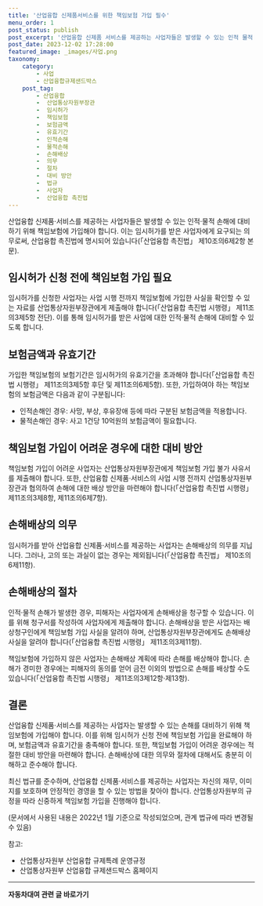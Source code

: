 ```yaml
---
title: '산업융합 신제품서비스를 위한 책임보험 가입 필수'
menu_order: 1
post_status: publish
post_excerpt: '산업융합 신제품 서비스를 제공하는 사업자들은 발생할 수 있는 인적 물적 손해에 대비하기 위해 책임보험에 가입해야 합니다. 이는 임시허가를 받은 사업자에게 요구되는 의무로써, 산업융합 촉진법에 명시되어 있습니다  산업융합 촉진법  제10조의6제2항 본문 .'
post_date: 2023-12-02 17:28:00
featured_image: _images/사업.png
taxonomy:
    category:
        - 사업
        - 산업융합규제샌드박스
    post_tag:
        - 산업융합
        -  산업통상자원부장관
        -  임시허가
        -  책임보험
        -  보험금액
        -  유효기간
        -  인적손해
        -  물적손해
        -  손해배상
        -  의무
        -  절차
        -  대비 방안
        -  법규
        -  사업자
        -  산업융합 촉진법
---
```



산업융합 신제품·서비스를 제공하는 사업자들은 발생할 수 있는 인적·물적 손해에 대비하기 위해 책임보험에 가입해야 합니다. 이는 임시허가를 받은 사업자에게 요구되는 의무로써, 산업융합 촉진법에 명시되어 있습니다(「산업융합 촉진법」 제10조의6제2항 본문).

## 임시허가 신청 전에 책임보험 가입 필요

임시허가를 신청한 사업자는 사업 시행 전까지 책임보험에 가입한 사실을 확인할 수 있는 자료를 산업통상자원부장관에게 제출해야 합니다(「산업융합 촉진법 시행령」 제11조의3제5항 전단). 이를 통해 임시허가를 받은 사업에 대한 인적·물적 손해에 대비할 수 있도록 합니다.

## 보험금액과 유효기간

가입한 책임보험의 보험기간은 임시허가의 유효기간을 초과해야 합니다(「산업융합 촉진법 시행령」 제11조의3제5항 후단 및 제11조의6제5항). 또한, 가입하여야 하는 책임보험의 보험금액은 다음과 같이 구분됩니다:

- 인적손해인 경우: 사망, 부상, 후유장애 등에 따라 구분된 보험금액을 적용합니다.
- 물적손해인 경우: 사고 1건당 10억원의 보험금액이 필요합니다.

## 책임보험 가입이 어려운 경우에 대한 대비 방안

책임보험 가입이 어려운 사업자는 산업통상자원부장관에게 책임보험 가입 불가 사유서를 제출해야 합니다. 또한, 산업융합 신제품·서비스의 사업 시행 전까지 산업통상자원부장관과 협의하여 손해에 대한 배상 방안을 마련해야 합니다(「산업융합 촉진법 시행령」 제11조의3제8항, 제11조의6제7항).

## 손해배상의 의무

임시허가를 받아 산업융합 신제품·서비스를 제공하는 사업자는 손해배상의 의무를 지닙니다. 그러나, 고의 또는 과실이 없는 경우는 제외됩니다(「산업융합 촉진법」 제10조의6제11항).

## 손해배상의 절차

인적·물적 손해가 발생한 경우, 피해자는 사업자에게 손해배상을 청구할 수 있습니다. 이를 위해 청구서를 작성하여 사업자에게 제출해야 합니다. 손해배상을 받은 사업자는 배상청구인에게 책임보험 가입 사실을 알려야 하며, 산업통상자원부장관에게도 손해배상 사실을 알려야 합니다(「산업융합 촉진법 시행령」 제11조의3제11항).

책임보험에 가입하지 않은 사업자는 손해배상 계획에 따라 손해를 배상해야 합니다. 손해가 경미한 경우에는 피해자의 동의를 얻어 금전 이외의 방법으로 손해를 배상할 수도 있습니다(「산업융합 촉진법 시행령」 제11조의3제12항·제13항).

## 결론

산업융합 신제품·서비스를 제공하는 사업자는 발생할 수 있는 손해를 대비하기 위해 책임보험에 가입해야 합니다. 이를 위해 임시허가 신청 전에 책임보험 가입을 완료해야 하며, 보험금액과 유효기간을 충족해야 합니다. 또한, 책임보험 가입이 어려운 경우에는 적절한 대비 방안을 마련해야 합니다. 손해배상에 대한 의무와 절차에 대해서도 충분히 이해하고 준수해야 합니다.

최신 법규를 준수하며, 산업융합 신제품·서비스를 제공하는 사업자는 자신의 재무, 이미지를 보호하며 안정적인 경영을 할 수 있는 방법을 찾아야 합니다. 산업통상자원부의 규정을 따라 신중하게 책임보험 가입을 진행해야 합니다.

(문서에서 사용된 내용은 2022년 1월 기준으로 작성되었으며, 관계 법규에 따라 변경될 수 있음)

참고:
- 산업통상자원부 산업융합 규제특례 운영규정
- 산업통상자원부 산업융합 규제샌드박스 홈페이지
<!-- wp:separator -->
<hr class="wp-block-separator has-alpha-channel-opacity"/>
<!-- /wp:separator -->

<!-- wp:group {"backgroundColor":"base","layout":{"type":"constrained"}} -->
<div class="wp-block-group has-base-background-color has-background"><!-- wp:paragraph {"align":"center","fontSize":"medium"} -->
<p class="has-text-align-center has-large-font-size"><strong>자동차대여 관련 글 바로가기</strong></p>
<!-- /wp:paragraph -->


<!-- wp:latest-posts
{"categories":[{"id":1513,"count":19,"description":"","link":"https://uknowlaw.com/category/%ec%9e%90%eb%8f%99%ec%b0%a8%eb%8c%80%ec%97%ac/","name":"자동차대여","slug":"자동차대여","taxonomy":"category","parent":0,"meta":[],"_links":{"self":[{"href":"https://uknowlaw.com/wp-json/wp/v2/categories/1513"}],"collection":[{"href":"https://uknowlaw.com/wp-json/wp/v2/categories"}],"about":[{"href":"https://uknowlaw.com/wp-json/wp/v2/taxonomies/category"}],"wp:post_type":[{"href":"https://uknowlaw.com/wp-json/wp/v2/posts?categories=1513"}],"curies":[{"name":"wp","href":"https://api.w.org/{rel}","templated":true}]}}],"postsToShow":100,"excerptLength":28,"postLayout":"grid","columns":2,"featuredImageAlign":"left","featuredImageSizeSlug":"large","fontSize":"small"} /--></div>
<!-- /wp:group -->